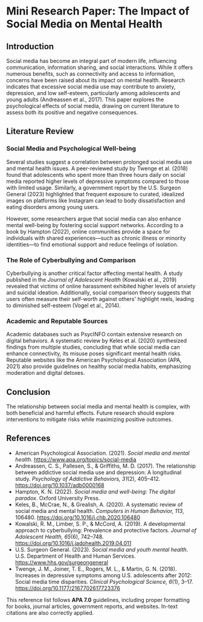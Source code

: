 # **Mini Research Paper: The Impact of Social Media on Mental Health**  

## **Introduction**  
Social media has become an integral part of modern life, influencing communication, information sharing, and social interactions. While it offers numerous benefits, such as connectivity and access to information, concerns have been raised about its impact on mental health. Research indicates that excessive social media use may contribute to anxiety, depression, and low self-esteem, particularly among adolescents and young adults (Andreassen et al., 2017). This paper explores the psychological effects of social media, drawing on current literature to assess both its positive and negative consequences.  

## **Literature Review**  

### **Social Media and Psychological Well-being**  
Several studies suggest a correlation between prolonged social media use and mental health issues. A peer-reviewed study by Twenge et al. (2018) found that adolescents who spent more than three hours daily on social media reported higher levels of depressive symptoms compared to those with limited usage. Similarly, a government report by the U.S. Surgeon General (2023) highlighted that frequent exposure to curated, idealized images on platforms like Instagram can lead to body dissatisfaction and eating disorders among young users.  

However, some researchers argue that social media can also enhance mental well-being by fostering social support networks. According to a book by Hampton (2022), online communities provide a space for individuals with shared experiences—such as chronic illness or minority identities—to find emotional support and reduce feelings of isolation.  

### **The Role of Cyberbullying and Comparison**  
Cyberbullying is another critical factor affecting mental health. A study published in the *Journal of Adolescent Health* (Kowalski et al., 2019) revealed that victims of online harassment exhibited higher levels of anxiety and suicidal ideation. Additionally, social comparison theory suggests that users often measure their self-worth against others' highlight reels, leading to diminished self-esteem (Vogel et al., 2014).  

### **Academic and Reputable Sources**  
Academic databases such as PsycINFO contain extensive research on digital behaviors. A systematic review by Keles et al. (2020) synthesized findings from multiple studies, concluding that while social media can enhance connectivity, its misuse poses significant mental health risks. Reputable websites like the American Psychological Association (APA, 2021) also provide guidelines on healthy social media habits, emphasizing moderation and digital detoxes.  

## **Conclusion**  
The relationship between social media and mental health is complex, with both beneficial and harmful effects. Future research should explore interventions to mitigate risks while maximizing positive outcomes.  

## **References**  

- American Psychological Association. (2021). *Social media and mental health*. https://www.apa.org/topics/social-media  
- Andreassen, C. S., Pallesen, S., & Griffiths, M. D. (2017). The relationship between addictive social media use and depression: A longitudinal study. *Psychology of Addictive Behaviors, 31*(2), 405–412. https://doi.org/10.1037/adb0000168  
- Hampton, K. N. (2022). *Social media and well-being: The digital paradox*. Oxford University Press.  
- Keles, B., McCrae, N., & Grealish, A. (2020). A systematic review of social media and mental health. *Computers in Human Behavior, 113*, 106480. https://doi.org/10.1016/j.chb.2020.106480  
- Kowalski, R. M., Limber, S. P., & McCord, A. (2019). A developmental approach to cyberbullying: Prevalence and protective factors. *Journal of Adolescent Health, 65*(6), 742–748. https://doi.org/10.1016/j.jadohealth.2019.04.011  
- U.S. Surgeon General. (2023). *Social media and youth mental health*. U.S. Department of Health and Human Services. https://www.hhs.gov/surgeongeneral  
- Twenge, J. M., Joiner, T. E., Rogers, M. L., & Martin, G. N. (2018). Increases in depressive symptoms among U.S. adolescents after 2012: Social media time disparities. *Clinical Psychological Science, 6*(1), 3–17. https://doi.org/10.1177/2167702617723376  

This reference list follows **APA 7.0** guidelines, including proper formatting for books, journal articles, government reports, and websites. In-text citations are also correctly applied.